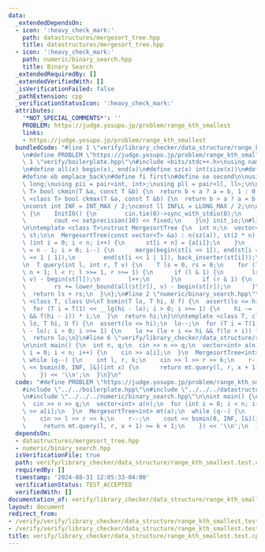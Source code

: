 ```yaml
---
data:
  _extendedDependsOn:
  - icon: ':heavy_check_mark:'
    path: datastructures/mergesort_tree.hpp
    title: datastructures/mergesort_tree.hpp
  - icon: ':heavy_check_mark:'
    path: numeric/binary_search.hpp
    title: Binary Search
  _extendedRequiredBy: []
  _extendedVerifiedWith: []
  _isVerificationFailed: false
  _pathExtension: cpp
  _verificationStatusIcon: ':heavy_check_mark:'
  attributes:
    '*NOT_SPECIAL_COMMENTS*': ''
    PROBLEM: https://judge.yosupo.jp/problem/range_kth_smallest
    links:
    - https://judge.yosupo.jp/problem/range_kth_smallest
  bundledCode: "#line 1 \"verify/library_checker/data_structure/range_kth_smallest.test.cpp\"\
    \n#define PROBLEM \"https://judge.yosupo.jp/problem/range_kth_smallest\"\n\n#line\
    \ 1 \"verify/boilerplate.hpp\"\n#include <bits/stdc++.h>\nusing namespace std;\n\
    \n#define all(x) begin(x), end(x)\n#define sz(x) int(size(x))\n#define pb push_back\n\
    #define eb emplace_back\n#define fi first\n#define se second\n\nusing ll = long\
    \ long;\nusing pii = pair<int, int>;\nusing pll = pair<ll, ll>;\n\ntemplate <class\
    \ T> bool ckmin(T &a, const T &b) {\n  return b < a ? a = b, 1 : 0;\n}\n\ntemplate\
    \ <class T> bool ckmax(T &a, const T &b) {\n  return b > a ? a = b, 1 : 0;\n}\n\
    \nconst int INF = INT_MAX / 2;\nconst ll INFLL = LLONG_MAX / 2;\n\nstruct InitIO\
    \ {\n    InitIO() {\n        cin.tie(0)->sync_with_stdio(0);\n        cin.exceptions(cin.failbit);\n\
    \        cout << setprecision(10) << fixed;\n    }\n} init_io;\n#line 2 \"datastructures/mergesort_tree.hpp\"\
    \n\ntemplate <class T>\nstruct MergesortTree {\n  int n;\n  vector<vector<T>>\
    \ st;\n\n  MergesortTree(const vector<T> &a) : n(sz(a)), st(2 * n) {\n    for\
    \ (int i = 0; i < n; i++) {\n      st[i + n] = {a[i]};\n    }\n    for (int i\
    \ = n - 1; i > 0; i--) {\n      merge(begin(st[i << 1]), end(st[i << 1]), begin(st[i\
    \ << 1 | 1]),\n        end(st[i << 1 | 1]), back_inserter(st[i]));\n    }\n  }\n\
    \n  T query(int l, int r, T v) {\n    T ls = 0, rs = 0;\n    for (l += n, r +=\
    \ n + 1; l < r; l >>= 1, r >>= 1) {\n      if (l & 1) {\n        ls += lower_bound(all(st[l]),\
    \ v) - begin(st[l]);\n        l++;\n      }\n      if (r & 1) {\n        r--;\n\
    \        rs += lower_bound(all(st[r]), v) - begin(st[r]);\n      }\n    }\n  \
    \  return ls + rs;\n  }\n};\n#line 2 \"numeric/binary_search.hpp\"\n\ntemplate\
    \ <class T, class U>\nT bsmin(T lo, T hi, U f) {\n  assert(lo <= hi);\n  hi++;\n\
    \  for (T i = T(1) << __lg(hi - lo); i > 0; i >>= 1) {\n    hi -= (hi - i >= lo\
    \ && f(hi - i)) * i;\n  }\n  return hi;\n}\n\ntemplate <class T, class U>\nT bsmax(T\
    \ lo, T hi, U f) {\n  assert(lo <= hi);\n  lo--;\n  for (T i = T(1) << __lg(hi\
    \ - lo); i > 0; i >>= 1) {\n    lo += (lo + i <= hi && f(lo + i)) * i;\n  }\n\
    \  return lo;\n}\n#line 6 \"verify/library_checker/data_structure/range_kth_smallest.test.cpp\"\
    \n\nint main() {\n  int n, q;\n  cin >> n >> q;\n  vector<int> a(n);\n  for (int\
    \ i = 0; i < n; i++) {\n    cin >> a[i];\n  }\n  MergesortTree<int> mt(a);\n \
    \ while (q--) {\n    int l, r, k;\n    cin >> l >> r >> k;\n    r--;\n    cout\
    \ << bsmin(0, INF, [&](int x) {\n      return mt.query(l, r, x + 1) >= k + 1;\n\
    \    }) << '\\n';\n  }\n}\n"
  code: "#define PROBLEM \"https://judge.yosupo.jp/problem/range_kth_smallest\"\n\n\
    #include \"../../boilerplate.hpp\"\n#include \"../../../datastructures/mergesort_tree.hpp\"\
    \n#include \"../../../numeric/binary_search.hpp\"\n\nint main() {\n  int n, q;\n\
    \  cin >> n >> q;\n  vector<int> a(n);\n  for (int i = 0; i < n; i++) {\n    cin\
    \ >> a[i];\n  }\n  MergesortTree<int> mt(a);\n  while (q--) {\n    int l, r, k;\n\
    \    cin >> l >> r >> k;\n    r--;\n    cout << bsmin(0, INF, [&](int x) {\n \
    \     return mt.query(l, r, x + 1) >= k + 1;\n    }) << '\\n';\n  }\n}"
  dependsOn:
  - datastructures/mergesort_tree.hpp
  - numeric/binary_search.hpp
  isVerificationFile: true
  path: verify/library_checker/data_structure/range_kth_smallest.test.cpp
  requiredBy: []
  timestamp: '2024-08-31 12:05:33-04:00'
  verificationStatus: TEST_ACCEPTED
  verifiedWith: []
documentation_of: verify/library_checker/data_structure/range_kth_smallest.test.cpp
layout: document
redirect_from:
- /verify/verify/library_checker/data_structure/range_kth_smallest.test.cpp
- /verify/verify/library_checker/data_structure/range_kth_smallest.test.cpp.html
title: verify/library_checker/data_structure/range_kth_smallest.test.cpp
---
```


